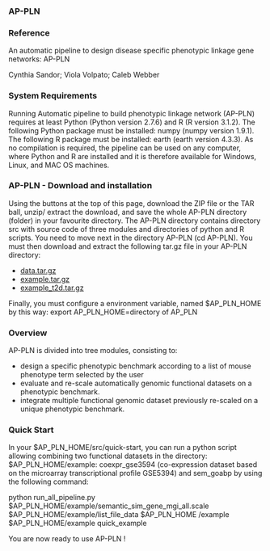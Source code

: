 ### AP-PLN

### Reference

An automatic pipeline to design disease specific phenotypic linkage gene networks: AP-PLN

Cynthia Sandor; Viola Volpato; Caleb Webber

### System Requirements

Running Automatic pipeline to build phenotypic linkage network (AP-PLN) requires at least Python (Python version 2.7.6) and R (R version 3.1.2). 
The following Python package must be installed: numpy (numpy version 1.9.1).
The following R package must be installed: earth (earth version 4.3.3).
As no compilation is required, the pipeline can be used on any computer, where Python and R are installed and it is therefore available for Windows, Linux, and MAC OS machines. 

### AP-PLN - Download and installation

Using the buttons at the top of this page, download the ZIP file or the TAR ball, unzip/ extract the download, and save the whole AP-PLN directory (folder) in your favourite directory. The AP-PLN  directory contains directory src with source code of three modules and directories of python and R scripts. 
You need to move next in the directory AP-PLN (cd AP-PLN). 
You must then download and extract the following tar.gz file in your AP-PLN directory:

* [data.tar.gz](http://wwwfgu.anat.ox.ac.uk/downloads/compbio_projects/CW016_SANDOR_AP_PLN/data.tar.gz)
* [example.tar.gz](http://wwwfgu.anat.ox.ac.uk/downloads/compbio_projects/CW016_SANDOR_AP_PLN/example.tar.gz)
* [example_t2d.tar.gz](http://wwwfgu.anat.ox.ac.uk/downloads/compbio_projects/CW016_SANDOR_AP_PLN/example_t2d.tar.gz)

Finally, you must configure a environment variable, named $AP_PLN_HOME by this way: export AP_PLN_HOME=directory of AP_PLN


### Overview

AP-PLN is divided into tree modules, consisting to:

* design a specific phenotypic benchmark according to a list of mouse phenotype term selected by the user 
* evaluate and re-scale automatically genomic functional datasets on a phenotypic benchmark. 
* integrate multiple functional genomic dataset previously re-scaled on a unique phenotypic benchmark. 


### Quick Start

In your $AP_PLN_HOME/src/quick-start, you can run a python script allowing combining two functional datasets in the directory: $AP_PLN_HOME/example: coexpr_gse3594 (co-expression dataset based on the microarray transcriptional profile GSE5394) and sem_goabp by using the following command:

python run_all_pipeline.py $AP_PLN_HOME/example/semantic_sim_gene_mgi_all.scale $AP_PLN_HOME/example/list_file_data $AP_PLN_HOME /example $AP_PLN_HOME/example quick_example


You are now ready to use AP-PLN !

